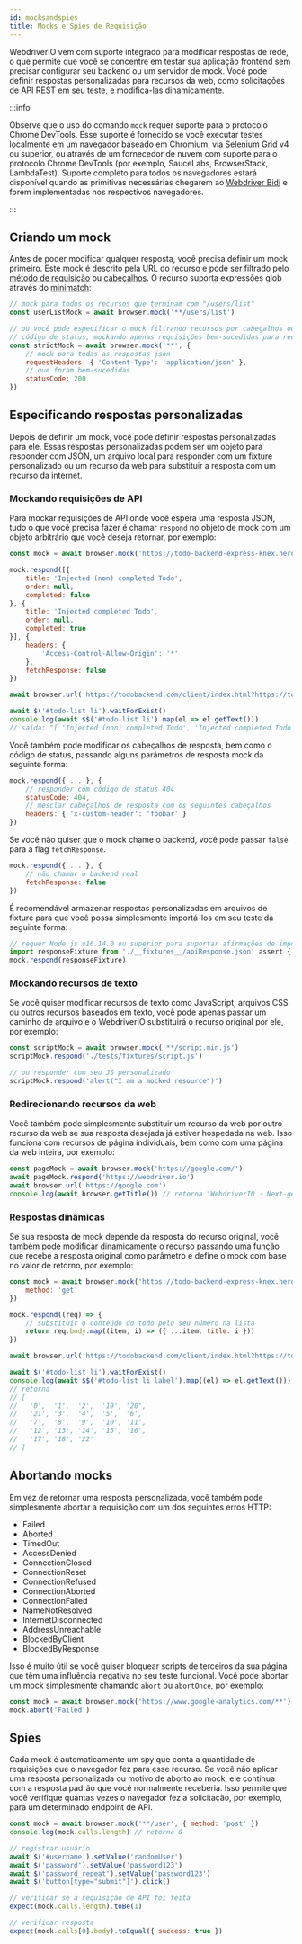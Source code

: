 ```yaml
---
id: mocksandspies
title: Mocks e Spies de Requisição
---
```


WebdriverIO vem com suporte integrado para modificar respostas de rede, o que permite que você se concentre em testar sua aplicação frontend sem precisar configurar seu backend ou um servidor de mock. Você pode definir respostas personalizadas para recursos da web, como solicitações de API REST em seu teste, e modificá-las dinamicamente.

:::info

Observe que o uso do comando `mock` requer suporte para o protocolo Chrome DevTools. Esse suporte é fornecido se você executar testes localmente em um navegador baseado em Chromium, via Selenium Grid v4 ou superior, ou através de um fornecedor de nuvem com suporte para o protocolo Chrome DevTools (por exemplo, SauceLabs, BrowserStack, LambdaTest). Suporte completo para todos os navegadores estará disponível quando as primitivas necessárias chegarem ao [Webdriver Bidi](https://wpt.fyi/results/webdriver/tests/bidi/network?label=experimental&label=master&aligned) e forem implementadas nos respectivos navegadores.

:::

## Criando um mock

Antes de poder modificar qualquer resposta, você precisa definir um mock primeiro. Este mock é descrito pela URL do recurso e pode ser filtrado pelo [método de requisição](https://developer.mozilla.org/en-US/docs/Web/HTTP/Methods) ou [cabeçalhos](https://developer.mozilla.org/en-US/docs/Web/HTTP/Headers). O recurso suporta expressões glob através do [minimatch](https://www.npmjs.com/package/minimatch):

```js
// mock para todos os recursos que terminam com "/users/list"
const userListMock = await browser.mock('**/users/list')

// ou você pode especificar o mock filtrando recursos por cabeçalhos ou
// código de status, mockando apenas requisições bem-sucedidas para recursos json
const strictMock = await browser.mock('**', {
    // mock para todas as respostas json
    requestHeaders: { 'Content-Type': 'application/json' },
    // que foram bem-sucedidas
    statusCode: 200
})
```

## Especificando respostas personalizadas

Depois de definir um mock, você pode definir respostas personalizadas para ele. Essas respostas personalizadas podem ser um objeto para responder com JSON, um arquivo local para responder com um fixture personalizado ou um recurso da web para substituir a resposta com um recurso da internet.

### Mockando requisições de API

Para mockar requisições de API onde você espera uma resposta JSON, tudo o que você precisa fazer é chamar `respond` no objeto de mock com um objeto arbitrário que você deseja retornar, por exemplo:

```js
const mock = await browser.mock('https://todo-backend-express-knex.herokuapp.com/')

mock.respond([{
    title: 'Injected (non) completed Todo',
    order: null,
    completed: false
}, {
    title: 'Injected completed Todo',
    order: null,
    completed: true
}], {
    headers: {
        'Access-Control-Allow-Origin': '*'
    },
    fetchResponse: false
})

await browser.url('https://todobackend.com/client/index.html?https://todo-backend-express-knex.herokuapp.com/')

await $('#todo-list li').waitForExist()
console.log(await $$('#todo-list li').map(el => el.getText()))
// saída: "[ 'Injected (non) completed Todo', 'Injected completed Todo' ]"
```

Você também pode modificar os cabeçalhos de resposta, bem como o código de status, passando alguns parâmetros de resposta mock da seguinte forma:

```js
mock.respond({ ... }, {
    // responder com código de status 404
    statusCode: 404,
    // mesclar cabeçalhos de resposta com os seguintes cabeçalhos
    headers: { 'x-custom-header': 'foobar' }
})
```

Se você não quiser que o mock chame o backend, você pode passar `false` para a flag `fetchResponse`.

```js
mock.respond({ ... }, {
    // não chamar o backend real
    fetchResponse: false
})
```

É recomendável armazenar respostas personalizadas em arquivos de fixture para que você possa simplesmente importá-los em seu teste da seguinte forma:

```js
// requer Node.js v16.14.0 ou superior para suportar afirmações de importação JSON
import responseFixture from './__fixtures__/apiResponse.json' assert { type: 'json' }
mock.respond(responseFixture)
```

### Mockando recursos de texto

Se você quiser modificar recursos de texto como JavaScript, arquivos CSS ou outros recursos baseados em texto, você pode apenas passar um caminho de arquivo e o WebdriverIO substituirá o recurso original por ele, por exemplo:

```js
const scriptMock = await browser.mock('**/script.min.js')
scriptMock.respond('./tests/fixtures/script.js')

// ou responder com seu JS personalizado
scriptMock.respond('alert("I am a mocked resource")')
```

### Redirecionando recursos da web

Você também pode simplesmente substituir um recurso da web por outro recurso da web se sua resposta desejada já estiver hospedada na web. Isso funciona com recursos de página individuais, bem como com uma página da web inteira, por exemplo:

```js
const pageMock = await browser.mock('https://google.com/')
await pageMock.respond('https://webdriver.io')
await browser.url('https://google.com')
console.log(await browser.getTitle()) // retorna "WebdriverIO · Next-gen browser and mobile automation test framework for Node.js"
```

### Respostas dinâmicas

Se sua resposta de mock depende da resposta do recurso original, você também pode modificar dinamicamente o recurso passando uma função que recebe a resposta original como parâmetro e define o mock com base no valor de retorno, por exemplo:

```js
const mock = await browser.mock('https://todo-backend-express-knex.herokuapp.com/', {
    method: 'get'
})

mock.respond((req) => {
    // substituir o conteúdo do todo pelo seu número na lista
    return req.body.map((item, i) => ({ ...item, title: i }))
})

await browser.url('https://todobackend.com/client/index.html?https://todo-backend-express-knex.herokuapp.com/')

await $('#todo-list li').waitForExist()
console.log(await $$('#todo-list li label').map((el) => el.getText()))
// retorna
// [
//   '0',  '1',  '2',  '19', '20',
//   '21', '3',  '4',  '5',  '6',
//   '7',  '8',  '9',  '10', '11',
//   '12', '13', '14', '15', '16',
//   '17', '18', '22'
// ]
```

## Abortando mocks

Em vez de retornar uma resposta personalizada, você também pode simplesmente abortar a requisição com um dos seguintes erros HTTP:

- Failed
- Aborted
- TimedOut
- AccessDenied
- ConnectionClosed
- ConnectionReset
- ConnectionRefused
- ConnectionAborted
- ConnectionFailed
- NameNotResolved
- InternetDisconnected
- AddressUnreachable
- BlockedByClient
- BlockedByResponse

Isso é muito útil se você quiser bloquear scripts de terceiros da sua página que têm uma influência negativa no seu teste funcional. Você pode abortar um mock simplesmente chamando `abort` ou `abortOnce`, por exemplo:

```js
const mock = await browser.mock('https://www.google-analytics.com/**')
mock.abort('Failed')
```

## Spies

Cada mock é automaticamente um spy que conta a quantidade de requisições que o navegador fez para esse recurso. Se você não aplicar uma resposta personalizada ou motivo de aborto ao mock, ele continua com a resposta padrão que você normalmente receberia. Isso permite que você verifique quantas vezes o navegador fez a solicitação, por exemplo, para um determinado endpoint de API.

```js
const mock = await browser.mock('**/user', { method: 'post' })
console.log(mock.calls.length) // retorna 0

// registrar usuário
await $('#username').setValue('randomUser')
await $('password').setValue('password123')
await $('password_repeat').setValue('password123')
await $('button[type="submit"]').click()

// verificar se a requisição de API foi feita
expect(mock.calls.length).toBe(1)

// verificar resposta
expect(mock.calls[0].body).toEqual({ success: true })
```